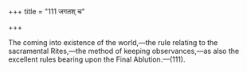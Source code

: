+++
title = "111 जगतश् च"

+++

The coming into existence of the world,—the rule relating to the sacramental Rites,—the method of keeping observances,—as also the excellent rules bearing upon the Final Ablution.—(111).